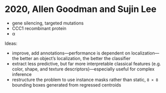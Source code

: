 # 2020, Allen Goodman and Sujin Lee

* gene silencing, targeted mutations
* CCC1 recombinant protein
* α

Ideas:

* improve, add annotations—performance is dependent on localization—the better an object’s localization, the better the classifier
* extract less predictive, but far more interpretable classical features (e.g. color, shape, and texture descriptors)—especially useful for complex inference
* restructure the problem to use instance masks rather than static, `8 × 8` bounding boxes generated from regressed centroids
